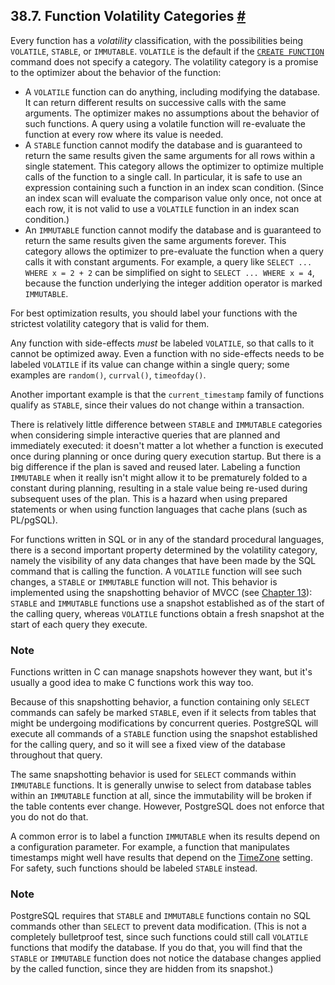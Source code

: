 ## 38.7. Function Volatility Categories [#](#XFUNC-VOLATILITY)

Every function has a *volatility* classification, with the possibilities being `VOLATILE`, `STABLE`, or `IMMUTABLE`. `VOLATILE` is the default if the [`CREATE FUNCTION`](sql-createfunction.html "CREATE FUNCTION") command does not specify a category. The volatility category is a promise to the optimizer about the behavior of the function:

* A `VOLATILE` function can do anything, including modifying the database. It can return different results on successive calls with the same arguments. The optimizer makes no assumptions about the behavior of such functions. A query using a volatile function will re-evaluate the function at every row where its value is needed.
* A `STABLE` function cannot modify the database and is guaranteed to return the same results given the same arguments for all rows within a single statement. This category allows the optimizer to optimize multiple calls of the function to a single call. In particular, it is safe to use an expression containing such a function in an index scan condition. (Since an index scan will evaluate the comparison value only once, not once at each row, it is not valid to use a `VOLATILE` function in an index scan condition.)
* An `IMMUTABLE` function cannot modify the database and is guaranteed to return the same results given the same arguments forever. This category allows the optimizer to pre-evaluate the function when a query calls it with constant arguments. For example, a query like `SELECT ... WHERE x = 2 + 2` can be simplified on sight to `SELECT ... WHERE x = 4`, because the function underlying the integer addition operator is marked `IMMUTABLE`.

For best optimization results, you should label your functions with the strictest volatility category that is valid for them.

Any function with side-effects *must* be labeled `VOLATILE`, so that calls to it cannot be optimized away. Even a function with no side-effects needs to be labeled `VOLATILE` if its value can change within a single query; some examples are `random()`, `currval()`, `timeofday()`.

Another important example is that the `current_timestamp` family of functions qualify as `STABLE`, since their values do not change within a transaction.

There is relatively little difference between `STABLE` and `IMMUTABLE` categories when considering simple interactive queries that are planned and immediately executed: it doesn't matter a lot whether a function is executed once during planning or once during query execution startup. But there is a big difference if the plan is saved and reused later. Labeling a function `IMMUTABLE` when it really isn't might allow it to be prematurely folded to a constant during planning, resulting in a stale value being re-used during subsequent uses of the plan. This is a hazard when using prepared statements or when using function languages that cache plans (such as PL/pgSQL).

For functions written in SQL or in any of the standard procedural languages, there is a second important property determined by the volatility category, namely the visibility of any data changes that have been made by the SQL command that is calling the function. A `VOLATILE` function will see such changes, a `STABLE` or `IMMUTABLE` function will not. This behavior is implemented using the snapshotting behavior of MVCC (see [Chapter 13](mvcc.html "Chapter 13. Concurrency Control")): `STABLE` and `IMMUTABLE` functions use a snapshot established as of the start of the calling query, whereas `VOLATILE` functions obtain a fresh snapshot at the start of each query they execute.

### Note

Functions written in C can manage snapshots however they want, but it's usually a good idea to make C functions work this way too.

Because of this snapshotting behavior, a function containing only `SELECT` commands can safely be marked `STABLE`, even if it selects from tables that might be undergoing modifications by concurrent queries. PostgreSQL will execute all commands of a `STABLE` function using the snapshot established for the calling query, and so it will see a fixed view of the database throughout that query.

The same snapshotting behavior is used for `SELECT` commands within `IMMUTABLE` functions. It is generally unwise to select from database tables within an `IMMUTABLE` function at all, since the immutability will be broken if the table contents ever change. However, PostgreSQL does not enforce that you do not do that.

A common error is to label a function `IMMUTABLE` when its results depend on a configuration parameter. For example, a function that manipulates timestamps might well have results that depend on the [TimeZone](runtime-config-client.html#GUC-TIMEZONE) setting. For safety, such functions should be labeled `STABLE` instead.

### Note

PostgreSQL requires that `STABLE` and `IMMUTABLE` functions contain no SQL commands other than `SELECT` to prevent data modification. (This is not a completely bulletproof test, since such functions could still call `VOLATILE` functions that modify the database. If you do that, you will find that the `STABLE` or `IMMUTABLE` function does not notice the database changes applied by the called function, since they are hidden from its snapshot.)